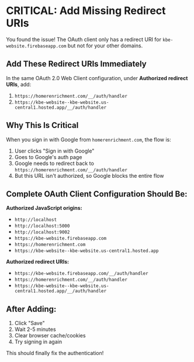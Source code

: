 # CRITICAL: Add Missing Redirect URIs

You found the issue! The OAuth client only has a redirect URI for `kbe-website.firebaseapp.com` but not for your other domains.

## Add These Redirect URIs Immediately

In the same OAuth 2.0 Web Client configuration, under **Authorized redirect URIs**, add:

1. `https://homerenrichment.com/__/auth/handler`
2. `https://kbe-website--kbe-website.us-central1.hosted.app/__/auth/handler`

## Why This Is Critical

When you sign in with Google from `homerenrichment.com`, the flow is:
1. User clicks "Sign in with Google"
2. Goes to Google's auth page
3. Google needs to redirect back to `https://homerenrichment.com/__/auth/handler`
4. But this URL isn't authorized, so Google blocks the entire flow

## Complete OAuth Client Configuration Should Be:

**Authorized JavaScript origins:**
- `http://localhost`
- `http://localhost:5000`
- `http://localhost:9002`
- `https://kbe-website.firebaseapp.com`
- `https://homerenrichment.com`
- `https://kbe-website--kbe-website.us-central1.hosted.app`

**Authorized redirect URIs:**
- `https://kbe-website.firebaseapp.com/__/auth/handler`
- `https://homerenrichment.com/__/auth/handler`
- `https://kbe-website--kbe-website.us-central1.hosted.app/__/auth/handler`

## After Adding:
1. Click "Save"
2. Wait 2-5 minutes
3. Clear browser cache/cookies
4. Try signing in again

This should finally fix the authentication!